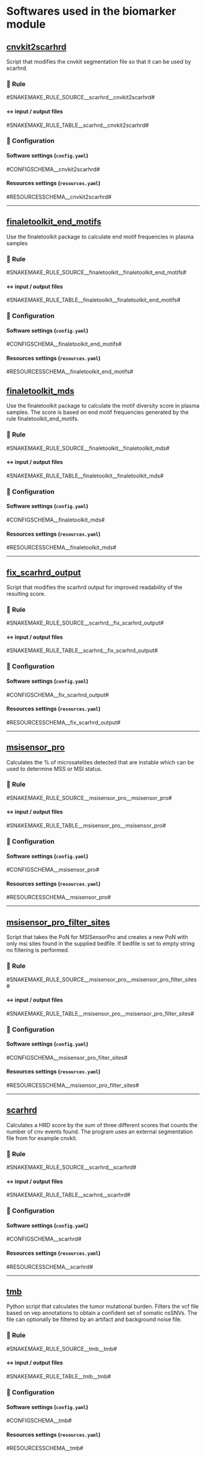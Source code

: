 # Softwares used in the biomarker module

## [cnvkit2scarhrd](https://github.com/hydra-genetics/biomarker/blob/develop/workflow/scripts/cnvkit2scarhrd.py)
Script that modifies the cnvkit segmentation file so that it can be used by scarhrd.

### :snake: Rule

#SNAKEMAKE_RULE_SOURCE__scarhrd__cnvkit2scarhrd#

#### :left_right_arrow: input / output files

#SNAKEMAKE_RULE_TABLE__scarhrd__cnvkit2scarhrd#

### :wrench: Configuration

#### Software settings (`config.yaml`)

#CONFIGSCHEMA__cnvkit2scarhrd#

#### Resources settings (`resources.yaml`)

#RESOURCESSCHEMA__cnvkit2scarhrd#

---

## [finaletoolkit_end_motifs](https://github.com/epifluidlab/FinaleToolkit/wiki/End-Motifs)
Use the finaletoolkit package to calculate end motif frequencies in plasma samples

### :snake: Rule

#SNAKEMAKE_RULE_SOURCE__finaletoolkit__finaletoolkit_end_motifs#

#### :left_right_arrow: input / output files

#SNAKEMAKE_RULE_TABLE__finaletoolkit__finaletoolkit_end_motifs#

### :wrench: Configuration

#### Software settings (`config.yaml`)

#CONFIGSCHEMA__finaletoolkit_end_motifs#

#### Resources settings (`resources.yaml`)

#RESOURCESSCHEMA__finaletoolkit_end_motifs#


## [finaletoolkit_mds](https://github.com/epifluidlab/FinaleToolkit/wiki/Motif-Diversity-Score)
Use the finaletoolkit package to calculate the motif diversity score in plasma samples. The score is based on end motif frequencies generated by the rule finaletoolkit_end_motifs.

### :snake: Rule

#SNAKEMAKE_RULE_SOURCE__finaletoolkit__finaletoolkit_mds#

#### :left_right_arrow: input / output files

#SNAKEMAKE_RULE_TABLE__finaletoolkit__finaletoolkit_mds#

### :wrench: Configuration

#### Software settings (`config.yaml`)

#CONFIGSCHEMA__finaletoolkit_mds#

#### Resources settings (`resources.yaml`)

#RESOURCESSCHEMA__finaletoolkit_mds#


---

## [fix_scarhrd_output](https://github.com/hydra-genetics/biomarker/blob/develop/workflow/scripts/fix_scarhrd_output.py)
Script that modifies the scarhrd output for improved readability of the resulting score.

### :snake: Rule

#SNAKEMAKE_RULE_SOURCE__scarhrd__fix_scarhrd_output#

#### :left_right_arrow: input / output files

#SNAKEMAKE_RULE_TABLE__scarhrd__fix_scarhrd_output#

### :wrench: Configuration

#### Software settings (`config.yaml`)

#CONFIGSCHEMA__fix_scarhrd_output#

#### Resources settings (`resources.yaml`)

#RESOURCESSCHEMA__fix_scarhrd_output#

---

## [msisensor_pro](https://github.com/xjtu-omics/msisensor-pro)
Calculates the % of microsatelites detected that are instable which can be used to determine MSS or MSI status.

### :snake: Rule

#SNAKEMAKE_RULE_SOURCE__msisensor_pro__msisensor_pro#

#### :left_right_arrow: input / output files

#SNAKEMAKE_RULE_TABLE__msisensor_pro__msisensor_pro#

### :wrench: Configuration

#### Software settings (`config.yaml`)

#CONFIGSCHEMA__msisensor_pro#

#### Resources settings (`resources.yaml`)

#RESOURCESSCHEMA__msisensor_pro#

---

## [msisensor_pro_filter_sites](https://github.com/hydra-genetics/biomarker/blob/develop/workflow/scripts/msisensor_pro_filter_sites.py)
Script that takes the PoN for MSISensorPro and creates a new PoN with only msi sites found in the supplied bedfile. If bedfile is set to empty string no filtering is performed.

### :snake: Rule

#SNAKEMAKE_RULE_SOURCE__msisensor_pro__msisensor_pro_filter_sites#

#### :left_right_arrow: input / output files

#SNAKEMAKE_RULE_TABLE__msisensor_pro__msisensor_pro_filter_sites#

### :wrench: Configuration

#### Software settings (`config.yaml`)

#CONFIGSCHEMA__msisensor_pro_filter_sites#

#### Resources settings (`resources.yaml`)

#RESOURCESSCHEMA__msisensor_pro_filter_sites#

---

## [scarhrd](https://github.com/sztup/scarHRD)
Calculates a HRD score by the sum of three different scores that counts the number of cnv events found. The program uses an external segmentation file from for example cnvkit.

### :snake: Rule

#SNAKEMAKE_RULE_SOURCE__scarhrd__scarhrd#

#### :left_right_arrow: input / output files

#SNAKEMAKE_RULE_TABLE__scarhrd__scarhrd#

### :wrench: Configuration

#### Software settings (`config.yaml`)

#CONFIGSCHEMA__scarhrd#

#### Resources settings (`resources.yaml`)

#RESOURCESSCHEMA__scarhrd#

---

## [tmb](https://github.com/hydra-genetics/biomarker/blob/develop/workflow/scripts/tmb.py)
Python script that calculates the tumor mutational burden. Filters the vcf file based on vep annotations to obtain a confident set of somatic nsSNVs. The file can optionally be filtered by an artifact and background noise file. 

### :snake: Rule

#SNAKEMAKE_RULE_SOURCE__tmb__tmb#

#### :left_right_arrow: input / output files

#SNAKEMAKE_RULE_TABLE__tmb__tmb#

### :wrench: Configuration

#### Software settings (`config.yaml`)

#CONFIGSCHEMA__tmb#

#### Resources settings (`resources.yaml`)

#RESOURCESSCHEMA__tmb#

